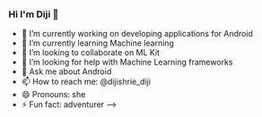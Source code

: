 ### Hi I'm Diji 👋

- 🔭 I’m currently working on developing applications for Android
- 🌱 I’m currently learning Machine learning
- 👯 I’m looking to collaborate on ML Kit 
- 🤔 I’m looking for help with Machine Learning frameworks
- 💬 Ask me about Android
- 📫 How to reach me: @dijishrie_diji
- 😄 Pronouns: she
- ⚡ Fun fact: adventurer
-->
